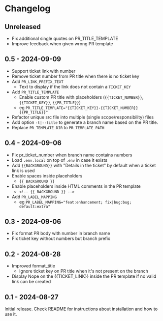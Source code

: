 # Changelog

## Unreleased

- Fix additional single quotes on PR_TITLE_TEMPLATE
- Improve feedback when given wrong PR template

## 0.5 - 2024-09-09

- Support ticket link with number
- Remove ticket number from PR title when there is no ticket key
- Add `PR_LINK_PREFIX_TEXT`
  - Text to display if the link does not contain a `TICKET_KEY`
- Add `PR_TITLE_TEMPLATE`
  - Enable custom PR title with placeholders (`{{TICKET_NUMBER}}`, `{{TICKET_KEY}}`, `{{PR_TITLE}}`)
  - eg `PR_TITLE_TEMPLATE="{{TICKET_KEY}}-{{TICKET_NUMBER}} {{PR_TITLE}}"`
- Refactor unique src file into multiple (single scope/responsibility) files
- Add option `-t|--title` to generate a branch name based on the PR title.
- Replace `PR_TEMPLATE_DIR` to `PR_TEMPLATE_PATH`

## 0.4 - 2024-09-06

- Fix pr_ticket_number when branch name contains numbers
- Load `.env.local` on top of `.env` in case it exists
- Add `{{BACKGROUND}}` with "Details in the ticket" by default when a ticket link is used
- Enable spaces inside placeholders
  - `{{ BACKGROUND }}`
- Enable placeholders inside HTML comments in the PR template
  - `<!-- {{ BACKGROUND }} -->`
- Add `PR_LABEL_MAPPING`
  - eg `PR_LABEL_MAPPING="feat:enhancement; fix|bug:bug; default:extra"`

## 0.3 - 2024-09-06

- Fix format PR body with number in branch name
- Fix ticket key without numbers but branch prefix

## 0.2 - 2024-08-28

- Improved format_title
  - Ignore ticket key on PR title when it's not present on the branch
- Display Nope on the {{TICKET_LINK}} inside the PR template if no valid link can be created

## 0.1 - 2024-08-27

Initial release. Check README for instructions about installation and how to use it.
